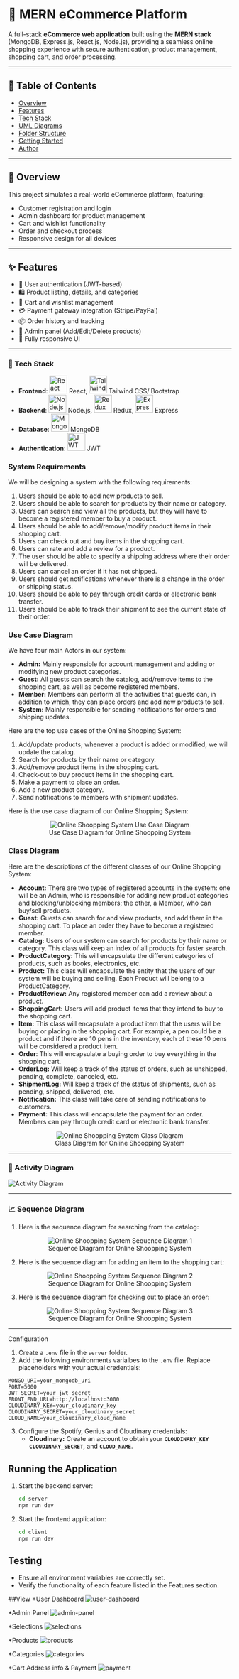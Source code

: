 # 🛒 MERN eCommerce Platform

A full-stack **eCommerce web application** built using the **MERN stack** (MongoDB, Express.js, React.js, Node.js), providing a seamless online shopping experience with secure authentication, product management, shopping cart, and order processing.

---

## 📌 Table of Contents

- [Overview](#overview)
- [Features](#features)
- [Tech Stack](#tech-stack)
- [UML Diagrams](#uml-diagrams)
- [Folder Structure](#folder-structure)
- [Getting Started](#getting-started)
- [Author](#author)

---

## 📸 Overview

This project simulates a real-world eCommerce platform, featuring:

- Customer registration and login
- Admin dashboard for product management
- Cart and wishlist functionality
- Order and checkout process
- Responsive design for all devices

---

## ✨ Features

- 👤 User authentication (JWT-based)
- 🛍️ Product listing, details, and categories
- 🛒 Cart and wishlist management
- 💳 Payment gateway integration (Stripe/PayPal)
- 📦 Order history and tracking
- 🔐 Admin panel (Add/Edit/Delete products)
- 📱 Fully responsive UI

---

### 🚀 Tech Stack

- **Frontend**: <img src="./client/src/assets/react.png" alt="React" height="40"/> React, <img src="./client/src/assets/tailwind.png" alt="Tailwind" height="40"/> Tailwind CSS/ Bootstrap
- **Backend**: <img src="./client/src/assets/nodejs.webp" alt="Node.js" height="40"/> Node.js, <img src="./client/src/assets/redux.png" alt="Redux" height="40"/> Redux, <img src="./client/src/assets/express.png" alt="Express" height="40"/> Express
- **Database**: <img src="./client/src/assets/mongodb.webp" alt="MongoDB" height="40"/> MongoDB
- **Authentication**: <img src="./client/src/assets/jwt.png" alt="JWT" height="40"/> JWT

### System Requirements

We will be designing a system with the following requirements:

1. Users should be able to add new products to sell.
2. Users should be able to search for products by their name or category.
3. Users can search and view all the products, but they will have to become a registered member to buy a product.
4. Users should be able to add/remove/modify product items in their shopping cart.
5. Users can check out and buy items in the shopping cart.
6. Users can rate and add a review for a product.
7. The user should be able to specify a shipping address where their order will be delivered.
8. Users can cancel an order if it has not shipped.
9. Users should get notifications whenever there is a change in the order or shipping status.
10. Users should be able to pay through credit cards or electronic bank transfer.
11. Users should be able to track their shipment to see the current state of their order.

### Use Case Diagram

We have four main Actors in our system:

* **Admin:** Mainly responsible for account management and adding or modifying new product categories.
* **Guest:** All guests can search the catalog, add/remove items to the shopping cart, as well as become registered members.
* **Member:** Members can perform all the activities that guests can, in addition to which, they can place orders and add new products to sell.
* **System:** Mainly responsible for sending notifications for orders and shipping updates.

Here are the top use cases of the Online Shopping System:

1. Add/update products; whenever a product is added or modified, we will update the catalog.
2. Search for products by their name or category.
3. Add/remove product items in the shopping cart.
4. Check-out to buy product items in the shopping cart.
5. Make a payment to place an order.
6. Add a new product category.
7. Send notifications to members with shipment updates.

Here is the use case diagram of our Online Shopping System:

<p align="center">
    <img src="./client/src/assets/use-case.svg" alt="Online Shoopping System Use Case Diagram">
    <br />
    Use Case Diagram for Online Shoopping System
</p>

### Class Diagram

Here are the descriptions of the different classes of our Online Shopping System:

* **Account:** There are two types of registered accounts in the system: one will be an Admin, who is responsible for adding new product categories and blocking/unblocking members; the other, a Member, who can buy/sell products.
* **Guest:** Guests can search for and view products, and add them in the shopping cart. To place an order they have to become a registered member.
* **Catalog:** Users of our system can search for products by their name or category. This class will keep an index of all products for faster search.
* **ProductCategory:** This will encapsulate the different categories of products, such as books, electronics, etc.
* **Product:** This class will encapsulate the entity that the users of our system will be buying and selling. Each Product will belong to a ProductCategory.
* **ProductReview:** Any registered member can add a review about a product.
* **ShoppingCart:** Users will add product items that they intend to buy to the shopping cart.
* **Item:** This class will encapsulate a product item that the users will be buying or placing in the shopping cart. For example, a pen could be a product and if there are 10 pens in the inventory, each of these 10 pens will be considered a product item.
* **Order**: This will encapsulate a buying order to buy everything in the shopping cart.
* **OrderLog:** Will keep a track of the status of orders, such as unshipped, pending, complete, canceled, etc.
* **ShipmentLog:** Will keep a track of the status of shipments, such as pending, shipped, delivered, etc.
* **Notification:** This class will take care of sending notifications to customers.
* **Payment:** This class will encapsulate the payment for an order. Members can pay through credit card or electronic bank transfer.

<p align="center">
    <img src="./client/src/assets/class-diagram.png" alt="Online Shoopping System Class Diagram">
    <br />
    Class Diagram for Online Shoopping System
</p>


---

### 🔄 Activity Diagram

![Activity Diagram](./client/src/assets/activityDiagram.png)

---

### 📈 Sequence Diagram

1. Here is the sequence diagram for searching from the catalog:

<p align="center">
    <img src="./client/src/assets/seq1.png" alt="Online Shoopping System Sequence Diagram 1">
    <br />
    Sequence Diagram for Online Shoopping System
</p>

2. Here is the sequence diagram for adding an item to the shopping cart:

<p align="center">
    <img src="./client/src/assets/seq2.png" alt="Online Shoopping System Sequence Diagram 2">
    <br />
    Sequence Diagram for Online Shoopping System
</p>

3. Here is the sequence diagram for checking out to place an order:

<p align="center">
    <img src="./client/src/assets/seq3.png" alt="Online Shoopping System Sequence Diagram 3">
    <br />
    Sequence Diagram for Online Shoopping System
</p>

---

Configuration
   1. Create a `.env` file in the `server` folder.
   2. Add the following environments varialbes to the `.env` file. Replace placeholders with your actual credentials:
   ```env
   MONGO_URI=your_mongodb_uri
   PORT=5000
   JWT_SECRET=your_jwt_secret
   FRONT_END_URL=http://localhost:3000
   CLOUDINARY_KEY=your_cloudinary_key
   CLOUDINARY_SECRET=your_cloudinary_secret
   CLOUD_NAME=your_cloudinary_cloud_name
   ```
   3. Configure the Spotify, Genius and Cloudinary credentials:
      - **Cloudinary:** Create an account to obtain your **`CLOUDINARY_KEY`** **`CLOUDINARY_SECRET`**, and **`CLOUD_NAME`**.

## Running the Application

1. Start the backend server:
   ```bash
   cd server
   npm run dev
   ```
2. Start the frontend application:
   ```bash
   cd client
   npm run dev
   ```

## Testing

- Ensure all environment variables are correctly set.
- Verify the functionality of each feature listed in the Features section.

##View
*User Dashboard 
<img src="./client/src/assets/userdashboard.png" alt="user-dashboard">

*Admin Panel
<img src="./client/src/assets/admin panel.png" alt="admin-panel">

*Selections
<img src="./client/src/assets/selections.png" alt="selections">

*Products
<img src="./client/src/assets/products.png" alt="products">

*Categories
<img src="./client/src/assets/categories.png" alt="categories">

*Cart Address info & Payment
<img src="./client/src/assets/cart and address.png" alt="payment">
